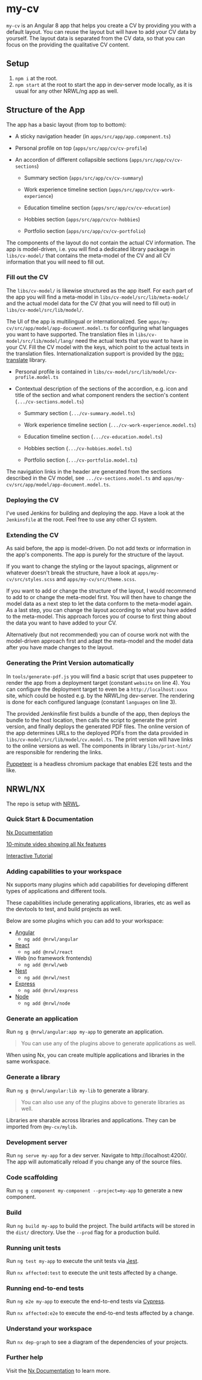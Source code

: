 # my-cv

`my-cv` is an Angular 8 app that helps you create a CV by providing you with a default layout. You can reuse the layout but will have to add your CV data by yourself. The layout data is separated from the CV data, so that you can focus on the providing the qualitative CV content.

## Setup

1. `npm i` at the root.
2. `npm start` at the root to start the app in dev-server mode locally, as it is usual for any other NRWL/ng app as well.

## Structure of the App

The app has a basic layout (from top to bottom):

* A sticky navigation header (in `apps/src/app/app.component.ts`)

* Personal profile on top (`apps/src/app/cv/cv-profile`)

* An accordion of different collapsible sections (`apps/src/app/cv/cv-sections`)

  * Summary section (`apps/src/app/cv/cv-summary`)

  * Work experience timeline section (`apps/src/app/cv/cv-work-experience`)

  * Education timeline section (`apps/src/app/cv/cv-education`)

  * Hobbies section (`apps/src/app/cv/cv-hobbies`)

  * Portfolio section (`apps/src/app/cv/cv-portfolio`)

The components of the layout do not contain the actual CV information. The app is model-driven, i.e. you will find a dedicated library package in `libs/cv-model/` that contains the meta-model of the CV and all CV information that you will need to fill out.

### Fill out the CV

The `libs/cv-model/` is likewise structured as the app itself. For each part of the app you will find a meta-model in `libs/cv-model/src/lib/meta-model/` and the actual model data for the CV (that you will need to fill out) in `libs/cv-model/src/lib/model/`.

The UI of the app is multilingual or internationalized. See `apps/my-cv/src/app/model/app-document.model.ts` for configuring what languages you want to have supported. The translation files in `libs/cv-model/src/lib/model/lang/` need the actual texts that you want to have in your CV. Fill the CV model with the keys, which point to the actual texts in the translation files. Internationalization support is provided by the [ngx-translate](https://github.com/ngx-translate/core) library.

* Personal profile is contained in `libs/cv-model/src/lib/model/cv-profile.model.ts`

* Contextual description of the sections of the accordion, e.g. icon and title of the section and what component renders the section's content (`.../cv-sections.model.ts`)

  * Summary section (`.../cv-summary.model.ts`)

  * Work experience timeline section (`.../cv-work-experience.model.ts`)

  * Education timeline section (`.../cv-education.model.ts`)

  * Hobbies section (`.../cv-hobbies.model.ts`)

  * Portfolio section (`.../cv-portfolio.model.ts`)

The navigation links in the header are generated from the sections described in the CV model, see `.../cv-sections.model.ts` and `apps/my-cv/src/app/model/app-document.model.ts`.

### Deploying the CV

I've used Jenkins for building and deploying the app. Have a look at the `Jenkinsfile` at the root. Feel free to use any other CI system.

### Extending the CV

As said before, the app is model-driven. Do not add texts or information in the app's components. The app is purely for the structure of the layout.

If you want to change the styling or the layout spacings, alignment or whatever doesn't break the structure, have a look at `apps/my-cv/src/styles.scss` and `apps/my-cv/src/theme.scss`.

If you want to add or change the structure of the layout, I would recommend to add to or change the meta-model first. You will then have to change the model data as a next step to let the data conform to the meta-model again. As a last step, you can change the layout according to what you have added to the meta-model. This approach forces you of course to first thing about the data you want to have added to your CV.

Alternatively (but not recommended) you can of course work not with the model-driven approach first and adapt the meta-model and the model data after you have made changes to the layout.

### Generating the Print Version automatically

In `tools/generate-pdf.js` you will find a basic script that uses puppeteer to render the app from a deployment target (constant `website` on line 4). You can configure the deployment target to even be a `http://localhost:xxxx` site, which could be hosted e.g. by the NRWL/ng dev-server. The rendering is done for each configured language (constant `languages` on line 3).

The provided Jenkinsfile first builds a bundle of the app, then deploys the bundle to the host location, then calls the script to generate the print version, and finally deploys the generated PDF files. The online version of the app determines URLs to the deployed PDFs from the data provided in `libs/cv-model/src/lib/model/cv.model.ts`. The print version will have links to the online versions as well. The components in library `libs/print-hint/` are responsible for rendering the links.

[Puppeteer](https://github.com/puppeteer/puppeteer) is a headless chromium package that enables E2E tests and the like.

## NRWL/NX

The repo is setup with [NRWL](https://github.com/nrwl/nx).

### Quick Start & Documentation

[Nx Documentation](https://nx.dev/angular)

[10-minute video showing all Nx features](https://nx.dev/angular/getting-started/what-is-nx)

[Interactive Tutorial](https://nx.dev/angular/tutorial/01-create-application)

### Adding capabilities to your workspace

Nx supports many plugins which add capabilities for developing different types of applications and different tools.

These capabilities include generating applications, libraries, etc as well as the devtools to test, and build projects as well.

Below are some plugins which you can add to your workspace:

- [Angular](https://angular.io)
  - `ng add @nrwl/angular`
- [React](https://reactjs.org)
  - `ng add @nrwl/react`
- Web (no framework frontends)
  - `ng add @nrwl/web`
- [Nest](https://nestjs.com)
  - `ng add @nrwl/nest`
- [Express](https://expressjs.com)
  - `ng add @nrwl/express`
- [Node](https://nodejs.org)
  - `ng add @nrwl/node`

### Generate an application

Run `ng g @nrwl/angular:app my-app` to generate an application.

> You can use any of the plugins above to generate applications as well.

When using Nx, you can create multiple applications and libraries in the same workspace.

### Generate a library

Run `ng g @nrwl/angular:lib my-lib` to generate a library.

> You can also use any of the plugins above to generate libraries as well.

Libraries are sharable across libraries and applications. They can be imported from `@my-cv/mylib`.

### Development server

Run `ng serve my-app` for a dev server. Navigate to http://localhost:4200/. The app will automatically reload if you change any of the source files.

### Code scaffolding

Run `ng g component my-component --project=my-app` to generate a new component.

### Build

Run `ng build my-app` to build the project. The build artifacts will be stored in the `dist/` directory. Use the `--prod` flag for a production build.

### Running unit tests

Run `ng test my-app` to execute the unit tests via [Jest](https://jestjs.io).

Run `nx affected:test` to execute the unit tests affected by a change.

### Running end-to-end tests

Run `ng e2e my-app` to execute the end-to-end tests via [Cypress](https://www.cypress.io).

Run `nx affected:e2e` to execute the end-to-end tests affected by a change.

### Understand your workspace

Run `nx dep-graph` to see a diagram of the dependencies of your projects.

### Further help

Visit the [Nx Documentation](https://nx.dev/angular) to learn more.
